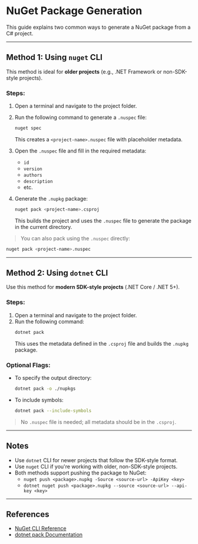 # NuGet Package Generation

This guide explains two common ways to generate a NuGet package from a C# project.

---

## Method 1: Using `nuget` CLI

This method is ideal for **older projects** (e.g., .NET Framework or non-SDK-style projects).

### Steps:
1. Open a terminal and navigate to the project folder.
2. Run the following command to generate a `.nuspec` file:
   ```bash
   nuget spec
   ```
   This creates a `<project-name>.nuspec` file with placeholder metadata.

3. Open the `.nuspec` file and fill in the required metadata:
   - `id`
   - `version`
   - `authors`
   - `description`
   - etc.

4. Generate the `.nupkg` package:
   ```bash
   nuget pack <project-name>.csproj
   ```
   This builds the project and uses the `.nuspec` file to generate the package in the current directory.

> You can also pack using the `.nuspec` directly:
```bash
nuget pack <project-name>.nuspec
```

---

## Method 2: Using `dotnet` CLI

Use this method for **modern SDK-style projects** (.NET Core / .NET 5+).

### Steps:
1. Open a terminal and navigate to the project folder.
2. Run the following command:
   ```bash
   dotnet pack
   ```
   This uses the metadata defined in the `.csproj` file and builds the `.nupkg` package.

### Optional Flags:
- To specify the output directory:
  ```bash
  dotnet pack -o ./nupkgs
  ```
- To include symbols:
  ```bash
  dotnet pack --include-symbols
  ```

> No `.nuspec` file is needed; all metadata should be in the `.csproj`.

---

## Notes

- Use `dotnet` CLI for newer projects that follow the SDK-style format.
- Use `nuget` CLI if you're working with older, non-SDK-style projects.
- Both methods support pushing the package to NuGet:
  - `nuget push <package>.nupkg -Source <source-url> -ApiKey <key>`
  - `dotnet nuget push <package>.nupkg --source <source-url> --api-key <key>`

---

## References

- [NuGet CLI Reference](https://learn.microsoft.com/nuget/reference/nuget-exe-cli-reference)
- [dotnet pack Documentation](https://learn.microsoft.com/dotnet/core/tools/dotnet-pack)
